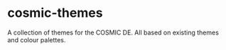 # cosmic-themes
A collection of themes for the COSMIC DE. All based on existing themes and colour palettes.

